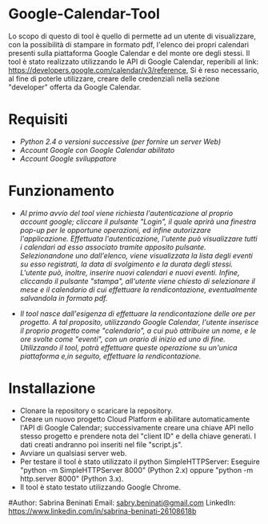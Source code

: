 # Google-Calendar-Tool
Lo scopo di questo di tool è quello di permette ad un utente di visualizzare, con la possibilità di stampare in formato pdf, l'elenco dei propri calendari presenti sulla piattaforma Google Calendar e del monte ore degli stessi. 
Il tool è stato realizzato utilizzando le API di Google Calendar, reperibili al link: https://developers.google.com/calendar/v3/reference,
Si è reso necessario, al fine di poterle utilizzare, creare delle credenziali nella sezione "developer" offerta da Google Calendar.

# Requisiti
- *Python 2.4 o versioni successive (per fornire un server Web)*
- *Account Google con Google Calendar abilitato*
- *Account Google sviluppatore*


# Funzionamento 
- *Al primo avvio del tool viene richiesta l'autenticazione al proprio account google; 
cliccare il pulsante "Login", il quale aprirà una finestra pop-up per le opportune operazioni, ed  infine autorizzare l'applicazione. 
Effettuata l'autenticazione, l'utente può visualizzare tutti i calendari ad esso associato tramite apposito pulsante.
Selezionandone uno dall'elenco, viene visualizzata la lista degli eventi su esso registrati, la data di svolgimento e la durata degli stessi.
L'utente può, inoltre, inserire nuovi calendari e nuovi eventi. 
Infine, cliccando il pulsante "stampa", all'utente viene chiesto di selezionare il mese e il calendario di cui effettuare la rendicontazione, eventualmente salvandola in formato pdf.*

- *Il tool nasce dall'esigenza di effettuare la rendicontazione delle ore per progetto. 
A tal proposito, utilizzando Google Calendar, l'utente inserisce il proprio progetto come "calendario", a cui può attribuire un nome, e le ore svolte come "eventi", con un orario di inizio ed uno di fine.
Utilizzando il tool, potrà  effettuare queste operazione su un'unica piattaforma e,in seguito, effettuare la rendicontazione.*

# Installazione

- Clonare la repository o scaricare la repository.
- Creare un nuovo progetto Cloud Platform e abilitare automaticamente l'API di Google Calendar; successivamente creare una chiave API nello stesso progetto e prendere nota del "client ID" e della chiave generati. I dati creati andranno poi inseriti nel file "script.js".
- Avviare un qualsiasi server web.
- Per testare il tool è stato utilizzato il python SimpleHTTPServer:
 Eseguire "python -m SimpleHTTPServer 8000" (Python 2.x) oppure "python -m http.server 8000" (Python 3.x).
- Il tool è stato testato utilizzando Google Chrome.

#Author:
   Sabrina Beninati
   Email: sabry.beninati@gmail.com
    LinkedIn: https://www.linkedin.com/in/sabrina-beninati-26108618b

